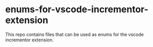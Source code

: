 # enums-for-vscode-incrementor-extension
This repo contains files that can be used as enums for the vscode incrementor extension.
